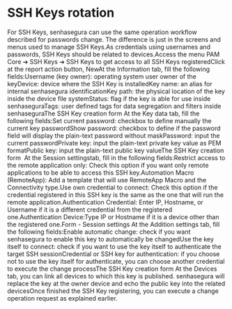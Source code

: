 # SSH Keys rotation 

For SSH Keys, senhasegura can use the same operation workflow described for passwords change. The difference is just in the screens and menus used to manage SSH Keys.As credentials using usernames and passwords, SSH Keys should be related to devices.Access the menu PAM Core ➔ SSH Keys ➔ SSH Keys to get access to all SSH Keys registeredClick at the report action button, NewAt the Information tab, fill the following fields:Username (key owner): operating system user owner of the keyDevice: device where the SSH Key is installedKey name: an alias for internal senhasegura identificationKey path: the physical location of the key inside the device file systemStatus: flag if the key is able for use inside senhaseguraTags: user defined tags for data segregation and filters inside senhaseguraThe SSH Key creation form At the Key data tab, fill the following fields:Set current password: checkbox to define manually the current key passwordShow password: checkbox to define if the password field will display the plain-text password without maskPassword: input the current passwordPrivate key: input the plain-text private key value as PEM formatPublic key: input the plain-text public key valueThe SSH Key creation form  At the Session settingstab, fill in the following fields:Restrict access to the remote application only: Check this option if you want only remote applications to be able to access this SSH key.Automation Macro (RemoteApp): Add a template that will use RemoteApp Macro and the Connectivity type.Use own credential to connect: Check this option if the credential registered in this SSH key is the same as the one that will run the remote application.Authentication Credential: Enter IP, Hostname, or Username if it is a different credential from the registered one.Authentication Device:Type IP or Hostname if it is a device other than the registered one.Form - Session settings At the Addition settings tab, fill the following fields:Enable automatic change: check if you want senhasegura to enable this key to automatically be changedUse the key itself to connect: check if you want to use the key itself to authenticate the target SSH sessionCredential or SSH key for authentication: if you choose not to use the key itself for authenticate, you can choose another credential to execute the change processThe SSH Key creation form At the Devices tab, you can link all devices to which this key is published. senhasegura will replace the key at the owner device and echo the public key into the related devicesOnce finished the SSH Key registering, you can execute a change operation request as explained earlier.